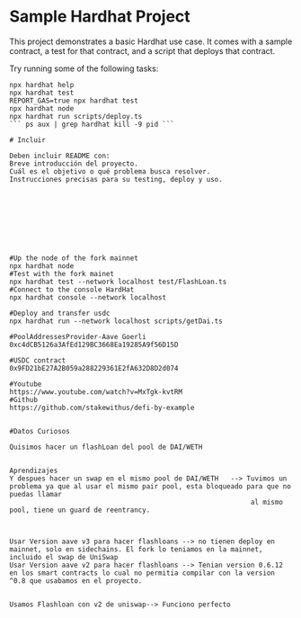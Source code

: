 # Sample Hardhat Project

This project demonstrates a basic Hardhat use case. It comes with a sample contract, a test for that contract, and a script that deploys that contract.

Try running some of the following tasks:

```shell
npx hardhat help
npx hardhat test
REPORT_GAS=true npx hardhat test
npx hardhat node
npx hardhat run scripts/deploy.ts
``` ps aux | grep hardhat kill -9 pid ```

# Incluir

Deben incluir README con:
Breve introducción del proyecto.
Cuál es el objetivo o qué problema busca resolver.
Instrucciones precisas para su testing, deploy y uso.









#Up the node of the fork mainnet 
npx hardhat node 
#Test with the fork mainet
npx hardhat test --network localhost test/FlashLoan.ts 
#Connect to the console HardHat
npx hardhat console --network localhost

#Deploy and transfer usdc 
npx hardhat run --network localhost scripts/getDai.ts 

#PoolAddressesProvider-Aave Goerli 
0xc4dCB5126a3AfEd129BC3668Ea19285A9f56D15D

#USDC contract
0x9FD21bE27A2B059a288229361E2fA632D8D2d074

#Youtube
https://www.youtube.com/watch?v=MxTgk-kvtRM
#Github
https://github.com/stakewithus/defi-by-example


#Datos Curiosos 

Quisimos hacer un flashLoan del pool de DAI/WETH 


Aprendizajes
Y despues hacer un swap en el mismo pool de DAI/WETH   --> Tuvimos un problema ya que al usar el mismo pair pool, esta bloqueado para que no puedas llamar 
                                                            al mismo pool, tiene un guard de reentrancy. 
                                                            
                                                            
                                                            
Usar Version aave v3 para hacer flashloans --> no tienen deploy en mainnet, solo en sidechains. El fork lo teniamos en la mainnet, incluido el swap de UniSwap
Usar Version aave v2 para hacer flashloans --> Tenian version 0.6.12 en los smart contracts lo cual no permitia compilar con la version ^0.8 que usabamos en el proyecto.


Usamos Flashloan con v2 de uniswap--> Funciono perfecto
